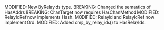 MODIFIED: New ByRelayIds type.
BREAKING: Changed the semantics of HasAddrs
BREAKING: ChanTarget now requires HasChanMethod
MODIFIED: RelayIdRef now implements Hash.
MODIFIED: RelayId and RelayIdRef now implement Ord.
MODIFIED: Added cmp_by_relay_ids() to HasRelayIds.

